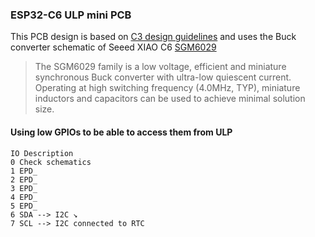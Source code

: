 ### ESP32-C6 ULP mini PCB

This PCB design is based on [C3 design guidelines](https://docs.espressif.com/projects/esp-hardware-design-guidelines/en/latest/esp32c3/schematic-checklist.html) and uses the Buck converter schematic of Seeed XIAO C6 [SGM6029](https://www.sg-micro.com/product/SGM6029)

> The SGM6029 family is a low voltage, efficient and miniature synchronous Buck converter with ultra-low quiescent current. Operating at high switching frequency (4.0MHz, TYP), miniature inductors and capacitors can be used to achieve minimal solution size.


#### Using low GPIOs to be able to access them from ULP

```
IO Description
0 Check schematics
1 EPD_
2 EPD_
3 EPD_
4 EPD_
5 EPD_
6 SDA --> I2C ↘
7 SCL --> I2C connected to RTC
```




